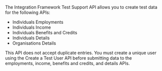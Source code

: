 The Integration Framework Test Support API allows you to create test data for the following APIs:

- Individuals Employments
- Individuals Income
- Individuals Benefits and Credits
- Individuals Details
- Organisations Details

This API does not accept duplicate entries. You must create a unique user using the Create a
Test User API before submitting data to the employments, income, benefits and credits, 
and details APIs.
